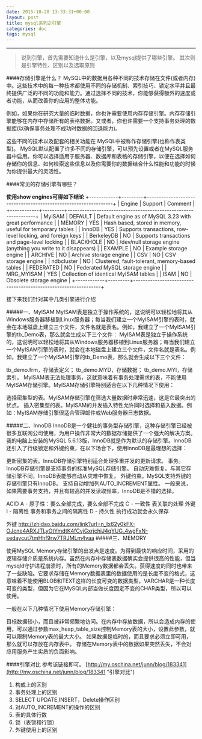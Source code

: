 ```yaml
---
date: 2015-10-28 13:33:31+00:00
layout: post
title: mysql系列之引擎
categories: doc
tags: mysql
---
```





----------

> 说到引擎，首先需要知道什么是引擎，以及mysql提供了哪些引擎。
> 其次则是引擎特性、区别以及选取原则

####存储引擎是什么？
MySQL中的数据用各种不同的技术存储在文件(或者内存)中。这些技术中的每一种技术都使用不同的存储机制、索引技巧、锁定水平并且最终提供广泛的不同的功能和能力。通过选择不同的技术，你能够获得额外的速度或者功能，从而改善你的应用的整体功能。

例如，如果你在研究大量的临时数据，你也许需要使用内存存储引擎。内存存储引擎能够在内存中存储所有的表格数据。又或者，你也许需要一个支持事务处理的数据库(以确保事务处理不成功时数据的回退能力)。

这些不同的技术以及配套的相关功能在 MySQL中被称作存储引擎(也称作表类型)。 MySQL默认配置了许多不同的存储引擎，可以预先设置或者在MySQL服务器中启用。你可以选择适用于服务器、数据库和表格的存储引擎，以便在选择如何存储你的信息、如何检索这些信息以及你需要你的数据结合什么性能和功能的时候为你提供最大的灵活性。

####常见的存储引擎有哪些？

**使用show engines可得如下结论**
+------------+---------+----------------------------------------------------------------+
| Engine     | Support | Comment                                                        |
+------------+---------+----------------------------------------------------------------+
| MyISAM     | DEFAULT | Default engine as of MySQL 3.23 with great performance         | 
| MEMORY     | YES     | Hash based, stored in memory, useful for temporary tables      | 
| InnoDB     | YES     | Supports transactions, row-level locking, and foreign keys     | 
| BerkeleyDB | NO      | Supports transactions and page-level locking                   | 
| BLACKHOLE  | NO      | /dev/null storage engine (anything you write to it disappears) | 
| EXAMPLE    | NO      | Example storage engine                                         | 
| ARCHIVE    | NO      | Archive storage engine                                         | 
| CSV        | NO      | CSV storage engine                                             | 
| ndbcluster | NO      | Clustered, fault-tolerant, memory-based tables                 | 
| FEDERATED  | NO      | Federated MySQL storage engine                                 | 
| MRG_MYISAM | YES     | Collection of identical MyISAM tables                          | 
| ISAM       | NO      | Obsolete storage engine                                        | 
+------------+---------+----------------------------------------------------------------+

接下来我们针对其中几类引擎进行介绍

#####一、MyISAM
MyISAM表是独立于操作系统的，这说明可以轻松地将其从Windows服务器移植到Linux服务器；每当我们建立一个MyISAM引擎的表时，就会在本地磁盘上建立三个文件，文件名就是表名。例如，我建立了一个MyISAM引擎的tb_Demo表，那么就会生成以下三个文件：
MyISAM表是独立于操作系统的，这说明可以轻松地将其从Windows服务器移植到Linux服务器；每当我们建立一个MyISAM引擎的表时，就会在本地磁盘上建立三个文件，文件名就是表名。例如，我建立了一个MyISAM引擎的tb_Demo表，那么就会生成以下三个文件：

tb_demo.frm，存储表定义；
tb_demo.MYD，存储数据；
tb_demo.MYI，存储索引。
MyISAM表无法处理事务，这就意味着有事务处理需求的表，不能使用MyISAM存储引擎。MyISAM存储引擎特别适合在以下几种情况下使用：

选择密集型的表。MyISAM存储引擎在筛选大量数据时非常迅速，这是它最突出的优点。
插入密集型的表。MyISAM的并发插入特性允许同时选择和插入数据。例如：MyISAM存储引擎很适合管理邮件或Web服务器日志数据。

#####二、InnoDB
InnoDB是一个健壮的事务型存储引擎，这种存储引擎已经被很多互联网公司使用，为用户操作非常大的数据存储提供了一个强大的解决方案。我的电脑上安装的MySQL 5.6.13版，InnoDB就是作为默认的存储引擎。InnoDB还引入了行级锁定和外键约束，在以下场合下，使用InnoDB是最理想的选择：

更新密集的表。InnoDB存储引擎特别适合处理多重并发的更新请求。
事务。InnoDB存储引擎是支持事务的标准MySQL存储引擎。
自动灾难恢复。与其它存储引擎不同，InnoDB表能够自动从灾难中恢复。
外键约束。MySQL支持外键的存储引擎只有InnoDB。
支持自动增加列AUTO_INCREMENT属性。
一般来说，如果需要事务支持，并且有较高的并发读取频率，InnoDB是不错的选择。

ACID
A - 原子性：要么全部完成，要么全部不完成
C - 一致性  表关联的处理 外键
I - 隔离性 事务和事务之间的隔离性
D - 持久性 执行成功就会永久保存

外键
http://zhidao.baidu.com/link?url=n_Ix62y0kFX-OJcne4ARXJTLyOtYmdtK4fCvjGxrjchiJ4qYUG_4wgFxN-sedaycut7tmHhf9rw7TRJMLm4vaa
#####三、MEMORY

使用MySQL Memory存储引擎的出发点是速度。为得到最快的响应时间，采用的逻辑存储介质是系统内存。虽然在内存中存储表数据确实会提供很高的性能，但当mysqld守护进程崩溃时，所有的Memory数据都会丢失。获得速度的同时也带来了一些缺陷。它要求存储在Memory数据表里的数据使用的是长度不变的格式，这意味着不能使用BLOB和TEXT这样的长度可变的数据类型，VARCHAR是一种长度可变的类型，但因为它在MySQL内部当做长度固定不变的CHAR类型，所以可以使用。

一般在以下几种情况下使用Memory存储引擎：

目标数据较小，而且被非常频繁地访问。在内存中存放数据，所以会造成内存的使用，可以通过参数max_heap_table_size控制Memory表的大小，设置此参数，就可以限制Memory表的最大大小。
如果数据是临时的，而且要求必须立即可用，那么就可以存放在内存表中。
存储在Memory表中的数据如果突然丢失，不会对应用服务产生实质的负面影响。

####引擎对比
参考该链接即可。
[http://my.oschina.net/junn/blog/183341](http://my.oschina.net/junn/blog/183341 "引擎对比")
1. 构成上的区别
2. 事务处理上的区别
3. SELECT   UPDATE,INSERT，Delete操作区别
4.  对AUTO_INCREMENT的操作的区别
5.  表的具体行数
6.  锁（表锁和行锁）
7.  外键使用上的区别
